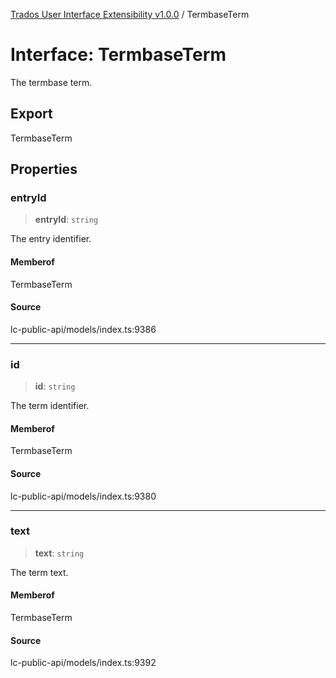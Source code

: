 [Trados User Interface Extensibility v1.0.0](../wiki/globals) / TermbaseTerm

# Interface: TermbaseTerm

The termbase term.

## Export

TermbaseTerm

## Properties

### entryId

> **entryId**: `string`

The entry identifier.

#### Memberof

TermbaseTerm

#### Source

lc-public-api/models/index.ts:9386

***

### id

> **id**: `string`

The term identifier.

#### Memberof

TermbaseTerm

#### Source

lc-public-api/models/index.ts:9380

***

### text

> **text**: `string`

The term text.

#### Memberof

TermbaseTerm

#### Source

lc-public-api/models/index.ts:9392
